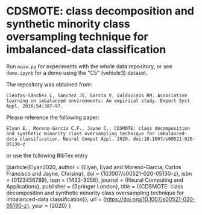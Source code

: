 # CDSMOTE: class decomposition and synthetic minority class oversampling technique for imbalanced-data classification

Run `main.py` for experiments with the whole data repository, or see `demo.ipynb` for a demo using the "C5" (vehicle3) dataset.

The repository was obtained from:

    Cleofas-Sánchez L, Sánchez JS, García V, Valdovinos RM. Associative learning on imbalanced environments: An empirical study. Expert Syst Appl. 2016;54:387–97. 

Please reference the following paper:
    
    Elyan E., Moreno-García C.F., Jayne C., CDSMOTE: class decomposition and synthetic minority class oversampling technique for imbalanced-data classification. Neural Comput Appl. 2020. doi:10.1007/s00521-020-05130-z

or use the following BibTex entry

@article{Elyan2020,
author = {Elyan, Eyad and Moreno-Garcia, Carlos Francisco and Jayne, Chrisina},
doi = {10.1007/s00521-020-05130-z},
isbn = {0123456789},
issn = {1433-3058},
journal = {Neural Computing and Applications},
publisher = {Springer London},
title = {{CDSMOTE: class decomposition and synthetic minority class oversampling technique for imbalanced-data classification}},
url = {https://doi.org/10.1007/s00521-020-05130-z},
year = {2020}
}
